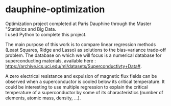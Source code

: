 # dauphine-optimization
Optimization project completed at Paris Dauphine through the Master "Statistics and Big Data.  
I used Python to complete this project.

The main purpose of this work is to compare linear regression methods (Least Squares, Ridge and Lasso) as solutions to the bias-variance trade-off problem. The database on which we will focus is a numerical database for superconducting materials, available here : https://archive.ics.uci.edu/ml/datasets/Superconductivty+Data#.  

A zero electrical resistance and expulsion of magnetic flux fields can be observed when a superconductor is cooled below its critical temperature. It could be interesting to use multiple regression to explain the critical temperature of a superconductor by some of its characteristics (number of elements, atomic mass, density, ...).
